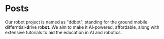 # Posts

Our robot project is named as "ddbot", standing for the ground mobile **d**ifferntial-**d**rive ro**bot**. We aim to make it AI-powered, affordable, along with extensive tutorials to aid the education in AI and robotics.